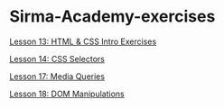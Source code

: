 # Sirma-Academy-exercises

[Lesson 13: HTML & CSS Intro Exercises](https://github.com/magii-veleva/Sirma-Academy-exercises/tree/main/13.HTML-and-CSS-Intro-Exercises)

[Lesson 14: CSS Selectors](https://github.com/magii-veleva/Sirma-Academy-exercises/tree/main/14.CSS%20Selectors)

[Lesson 17: Media Queries](https://github.com/magii-veleva/Sirma-Academy-exercises/tree/main/17.%20Media%20Queries)

[Lesson 18: DOM Manipulations](https://github.com/magii-veleva/Sirma-Academy-exercises/tree/main/18.%20DOM-Manipulations)